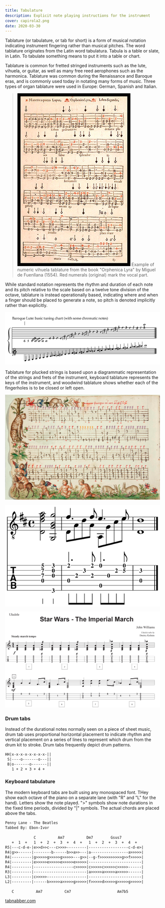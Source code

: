 ```yaml
---
title: Tabulature
description: Explicit note playing instructions for the instrument
cover: capirola2.png
date: 2020-03-30
---
```


Tablature (or tabulature, or tab for short) is a form of musical notation indicating instrument fingering rather than musical pitches. The word tablature originates from the Latin word tabulatura. Tabula is a table or slate, in Latin. To tabulate something means to put it into a table or chart.

Tablature is common for fretted stringed instruments such as the lute, vihuela, or guitar, as well as many free reed aerophones such as the harmonica. Tablature was common during the Renaissance and Baroque eras, and is commonly used today in notating many forms of music. Three types of organ tablature were used in Europe: German, Spanish and Italian.

> ![](./Vihuela-Tab_Fuenllana_1554.jpg)
> Example of numeric vihuela tablature from the book "Orphenica Lyra" by Miguel de Fuenllana (1554). Red numerals (original) mark the vocal part.

While standard notation represents the rhythm and duration of each note and its pitch relative to the scale based on a twelve tone division of the octave, tablature is instead operationally based, indicating where and when a finger should be placed to generate a note, so pitch is denoted implicitly rather than explicitly.

![](./Tuning-chr.png)

Tablature for plucked strings is based upon a diagrammatic representation of the strings and frets of the instrument, keyboard tablature represents the keys of the instrument, and woodwind tablature shows whether each of the fingerholes is to be closed or left open.

![](./capirola2.png)

![](./guitar-tabs.svg)

![](./Star-Wars-Ukulele-The-Imperial-March.jpg)

### Drum tabs

Instead of the durational notes normally seen on a piece of sheet music, drum tab uses proportional horizontal placement to indicate rhythm and vertical placement on a series of lines to represent which drum from the drum kit to stroke. Drum tabs frequently depict drum patterns.

```
HH|x-x-x-x-x-x-x-x-||
 S|----o-------o---||
 B|o-------o-------||
   1 + 2 + 3 + 4 +
```

### Keyboard tabulature

The modern keyboard tabs are built using any monospaced font. THey show each octave of the piano on a separate lane (with "R" and "L" for the hand). Letters show the note played. ">" symbols show note durations in the fixed time periods, divided by "|" symbols. The actual chords are placed above the tabs.

```
Penny Lane - The Beatles
Tabbed By: Ebon-Ivor

             C          Am7          Dm7        Gsus7
   +  1  +   1  +  2  +  3  +  4  +   1  +  2  +  3  +  4  +
R5|---c-d-e-|e>>d>>c---c>>>>---------|------------------c-d-e>|
R4|g>>------|--------b------b>>a>>---|a-----------------a>>>>>|
R4|---------|g>>>>>g>>>>>g>>>>>---g>>|--g-f>>>>>>>>>>g>>f>>>>>|
R4|---------|e>>>>>e>>>>>e>>>>>e>>>>>|------------------------|
R4|---------|------------------c>>>>>|c>>>>>c>>>>>c>>>>>------|
R3|---------|------------------------|a>>>>>a>>>>>a>>>>>------|
L3|---------|c>>>>>------------------|------------------------|
L2|---------|------b>>>>>a>>>>>g>>>>>|f>>>>>d>>>>>g>>>>>g>>>>>|

   C          Am7          Cm7                     Am7b5

```

[tabnabber.com](https://tabnabber.com/view_Tab.asp?tabID=11885&sArtist=Beatles%2C%20The&sName=Penny%20Lane)
